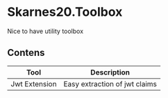 # Skarnes20.Toolbox
Nice to have utility toolbox

## Contens
| Tool | Description |
| --- | --- |
| Jwt Extension | Easy extraction of jwt claims |
